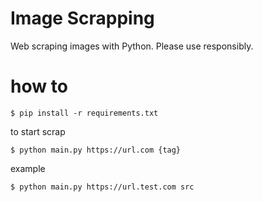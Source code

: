 # Image Scrapping

Web scraping images with Python. Please use responsibly.

# how to

```
$ pip install -r requirements.txt
```

to start scrap 

```
$ python main.py https://url.com {tag}
```
example 

```
$ python main.py https://url.test.com src
```